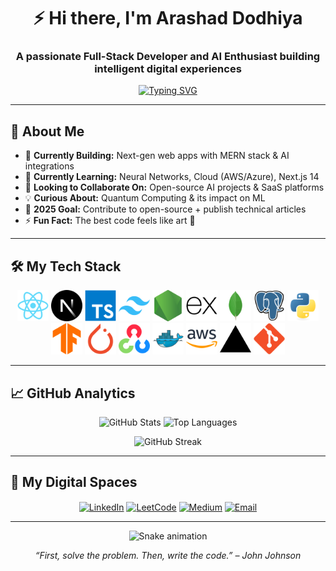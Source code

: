 <h1 align="center">⚡️ Hi there, I'm Arashad Dodhiya</h1>
<h3 align="center">A passionate Full-Stack Developer and AI Enthusiast building intelligent digital experiences</h3>

<p align="center">
  <a href="https://git.io/typing-svg"><img src="https://readme-typing-svg.demolab.com?font=Fira+Code&weight=600&size=26&duration=4000&pause=1000&color=4F8CC9&center=true&vCenter=true&width=500&lines=Code+with+Purpose;Learn+with+Passion;Innovate+Continuously" alt="Typing SVG" /></a>
</p>

---

## 🧠 About Me  

- 🔭 **Currently Building:** Next-gen web apps with MERN stack & AI integrations  
- 🌱 **Currently Learning:** Neural Networks, Cloud (AWS/Azure), Next.js 14  
- 👯 **Looking to Collaborate On:** Open-source AI projects & SaaS platforms  
- 💡 **Curious About:** Quantum Computing & its impact on ML  
- 🎯 **2025 Goal:** Contribute to open-source + publish technical articles  
- ⚡ **Fun Fact:** The best code feels like art 🎨  

---

## 🛠️ My Tech Stack  

<p align="center">
  
  <!-- Frontend -->
  <img src="https://raw.githubusercontent.com/devicons/devicon/master/icons/react/react-original.svg" alt="React" width="50" height="50"/>
  <img src="https://raw.githubusercontent.com/devicons/devicon/master/icons/nextjs/nextjs-original.svg" alt="Next.js" width="50" height="50"/>
  <img src="https://raw.githubusercontent.com/devicons/devicon/master/icons/typescript/typescript-original.svg" alt="TypeScript" width="50" height="50"/>
  <img src="https://raw.githubusercontent.com/devicons/devicon/master/icons/tailwindcss/tailwindcss-plain.svg" alt="Tailwind" width="50" height="50"/>
  
  <!-- Backend -->
  <img src="https://raw.githubusercontent.com/devicons/devicon/master/icons/nodejs/nodejs-original.svg" alt="Node.js" width="50" height="50"/>
  <img src="https://raw.githubusercontent.com/devicons/devicon/master/icons/express/express-original.svg" alt="Express" width="50" height="50"/>
  <img src="https://raw.githubusercontent.com/devicons/devicon/master/icons/mongodb/mongodb-original.svg" alt="MongoDB" width="50" height="50"/>
  <img src="https://raw.githubusercontent.com/devicons/devicon/master/icons/postgresql/postgresql-original.svg" alt="Postgres" width="50" height="50"/>

  <!-- AI & ML -->
  <img src="https://raw.githubusercontent.com/devicons/devicon/master/icons/python/python-original.svg" alt="Python" width="50" height="50"/>
  <img src="https://raw.githubusercontent.com/devicons/devicon/master/icons/tensorflow/tensorflow-original.svg" alt="TensorFlow" width="50" height="50"/>
  <img src="https://raw.githubusercontent.com/devicons/devicon/master/icons/pytorch/pytorch-original.svg" alt="PyTorch" width="50" height="50"/>
  <img src="https://raw.githubusercontent.com/devicons/devicon/master/icons/opencv/opencv-original.svg" alt="OpenCV" width="50" height="50"/>

  <!-- Tools -->
  <img src="https://raw.githubusercontent.com/devicons/devicon/master/icons/docker/docker-original.svg" alt="Docker" width="50" height="50"/>
  <img src="https://raw.githubusercontent.com/devicons/devicon/master/icons/amazonwebservices/amazonwebservices-original.svg" alt="AWS" width="50" height="50"/>
  <img src="https://raw.githubusercontent.com/devicons/devicon/master/icons/vercel/vercel-original.svg" alt="Vercel" width="50" height="50"/>
  <img src="https://raw.githubusercontent.com/devicons/devicon/master/icons/git/git-original.svg" alt="Git" width="50" height="50"/>
</p>

---

## 📈 GitHub Analytics  

<p align="center">
  <img height="180em" src="https://github-readme-stats.vercel.app/api?username=ArashadDodhiya&show_icons=true&theme=tokyonight&hide_border=true&count_private=true" alt="GitHub Stats" />
  <img height="180em" src="https://github-readme-stats.vercel.app/api/top-langs/?username=ArashadDodhiya&layout=compact&theme=tokyonight&hide_border=true&langs_count=8" alt="Top Languages"/>
</p>

<p align="center">
  <img src="https://github-readme-streak-stats.herokuapp.com/?user=ArashadDodhiya&theme=tokyonight&hide_border=true" alt="GitHub Streak" />
</p>

---

## 🚀 My Digital Spaces  

<p align="center">
  <a href="https://linkedin.com/in/yourprofile" target="blank"><img align="center" src="https://cdn-icons-png.flaticon.com/512/174/174857.png" alt="LinkedIn" height="40" width="40" /></a>
  <a href="https://leetcode.com/yourprofile/" target="blank"><img align="center" src="https://cdn.iconscout.com/icon/free/png-512/leetcode-3521542-2944960.png" alt="LeetCode" height="40" width="40" /></a>
  <a href="https://medium.com/@yourprofile" target="blank"><img align="center" src="https://cdn-icons-png.flaticon.com/512/5968/5968906.png" alt="Medium" height="40" width="40" /></a>
  <a href="mailto:your.email@example.com"><img align="center" src="https://cdn-icons-png.flaticon.com/512/281/281769.png" alt="Email" height="40" width="40" /></a>
</p>

---

<p align="center">
  <img src="https://github.com/ArashadDodhiya/ArashadDodhiya/raw/output/github-contribution-grid-snake.svg" alt="Snake animation" />
</p>

<p align="center">
  <i>“First, solve the problem. Then, write the code.” – John Johnson</i>
</p>
